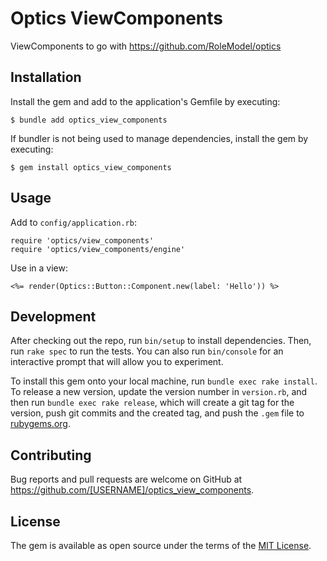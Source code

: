 # Optics ViewComponents

ViewComponents to go with https://github.com/RoleModel/optics

## Installation

Install the gem and add to the application's Gemfile by executing:

    $ bundle add optics_view_components

If bundler is not being used to manage dependencies, install the gem by executing:

    $ gem install optics_view_components

## Usage

Add to `config/application.rb`:

```
require 'optics/view_components'
require 'optics/view_components/engine'
```

Use in a view:
```
<%= render(Optics::Button::Component.new(label: 'Hello')) %>
```

## Development

After checking out the repo, run `bin/setup` to install dependencies. Then, run `rake spec` to run the tests. You can also run `bin/console` for an interactive prompt that will allow you to experiment.

To install this gem onto your local machine, run `bundle exec rake install`. To release a new version, update the version number in `version.rb`, and then run `bundle exec rake release`, which will create a git tag for the version, push git commits and the created tag, and push the `.gem` file to [rubygems.org](https://rubygems.org).

## Contributing

Bug reports and pull requests are welcome on GitHub at https://github.com/[USERNAME]/optics_view_components.

## License

The gem is available as open source under the terms of the [MIT License](https://opensource.org/licenses/MIT).
